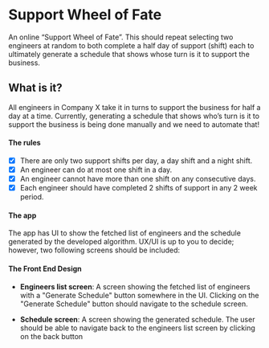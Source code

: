 # Support Wheel of Fate 
An online “Support Wheel of Fate”. This should repeat selecting two engineers at random to both complete a half day of support (shift) each to ultimately generate a schedule that shows whose turn is it to support the business.

## What is it?
All engineers in Company X take it in turns to support the business for half a day at a time. 
Currently, generating a schedule that shows who’s turn is it to support the business is being done manually and we need to automate that!

#### The rules
- [x] There are only two support shifts per day, a day shift and a night shift.
- [x] An engineer can do at most one shift in a day.
- [x] An engineer cannot have more than one shift on any consecutive days.
- [x] Each engineer should have completed 2 shifts of support in any 2 week period.

#### The app
The app has UI to show the fetched list of engineers and the schedule generated by the developed algorithm. 
UX/UI is up to you to decide; however, two following screens should be included:


#### The Front End Design 

- <b>Engineers list screen</b>: A screen showing the fetched list of engineers with a "Generate Schedule" button somewhere in the UI. Clicking on the "Generate Schedule" button should navigate to the schedule screen.
 						
- <b>Schedule screen</b>: A screen showing the generated schedule. The user should be able to navigate back to the engineers list screen by clicking on the back button
 



 						

 						

 						

